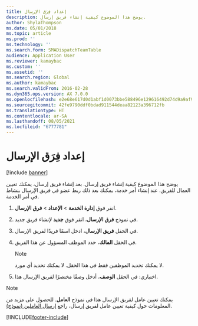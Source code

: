 ```yaml
---
title: إعداد فِرَق الإرسال
description: يوضح هذا الموضوع كيفية إنشاء فريق إرسال.
author: ShylaThompson
ms.date: 05/01/2018
ms.topic: article
ms.prod: ''
ms.technology: ''
ms.search.form: SMADispatchTeamTable
audience: Application User
ms.reviewer: kamaybac
ms.custom: ''
ms.assetid: ''
ms.search.region: Global
ms.author: kamaybac
ms.search.validFrom: 2016-02-28
ms.dyn365.ops.version: AX 7.0.0
ms.openlocfilehash: e2e68e617d0d1abf1d0073bbe588496e129616492d74d9a9af995b2c14b76a43
ms.sourcegitcommit: 42fe9790ddf0bdad911544deaa82123a396712fb
ms.translationtype: HT
ms.contentlocale: ar-SA
ms.lasthandoff: 08/05/2021
ms.locfileid: "6777781"
---
```

# <a name="set-up-dispatch-teams"></a>إعداد فِرَق الإرسال 

[!include [banner](../includes/banner.md)]


يوضح هذا الموضوع كيفية إنشاء فريق إرسال. بعد إنشاء فريق إرسال، يمكنك تعيين العمال للفريق. عند إنشاء أمر خدمة، يمكنك بعد ذلك ربط عضو في فريق الإرسال بنشاط في أمر الخدمة.

1.  انقر فوق **إدارة الخدمة** \> **الإعداد** \> **فرق الإرسال**.

2.  في نموذج **فرق الإرسال**، انقر فوق **جديد** لإنشاء فريق جديد.

3.  في الحقل **فريق الإرسال**، ادخل اسمًا فريدًا لفريق الإرسال.

4.  في الحقل **المالك**، حدد الموظف المسؤول عن هذا الفريق.
    

    > [!NOTE]
    > <P>لا يمكنك تحديد الموظفين فقط في هذا الحقل. لا يمكنك تحديد أي مورد.</P>



5.  اختياري: في الحقل **الوصف**، أدخل وصفًا مختصرًا لفريق الإرسال هذا.


> [!NOTE]
> <P>يمكنك تعيين عامل لفريق الإرسال هذا في نموذج <STRONG>العامل</STRONG>. للحصول على مزيد من المعلومات حول كيفية تعيين عامل لفريق إرسال، راجع <A href="/dynamicsax-2012//dispatch-workers-form">إرسال العاملين (نموذج)</A>.</P>





[!INCLUDE[footer-include](../../includes/footer-banner.md)]